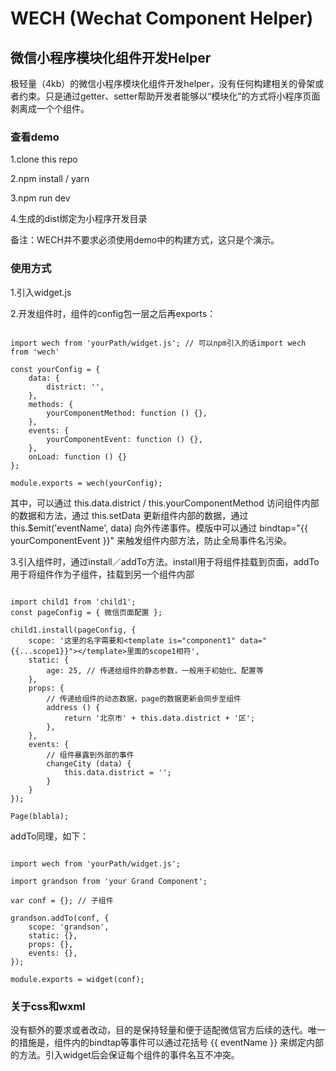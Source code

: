 # WECH (Wechat Component Helper)

## 微信小程序模块化组件开发Helper

极轻量（4kb）的微信小程序模块化组件开发helper，没有任何构建相关的骨架或者约束。只是通过getter、setter帮助开发者能够以“模块化”的方式将小程序页面剥离成一个个组件。

### 查看demo

1.clone this repo

2.npm install / yarn

3.npm run dev

4.生成的dist绑定为小程序开发目录

备注：WECH并不要求必须使用demo中的构建方式，这只是个演示。

### 使用方式

1.引入widget.js

2.开发组件时，组件的config包一层之后再exports：

```

import wech from 'yourPath/widget.js'; // 可以npm引入的话import wech from 'wech'

const yourConfig = {
    data: {
        district: '',
    },
    methods: {
        yourComponentMethod: function () {},
    },
    events: {
        yourComponentEvent: function () {},
    },
    onLoad: function () {}
};

module.exports = wech(yourConfig);

```

其中，可以通过 this.data.district / this.yourComponentMethod 访问组件内部的数据和方法，通过 this.setData 更新组件内部的数据，通过 this.$emit('eventName', data) 向外传递事件。模版中可以通过 bindtap="{{ yourComponentEvent }}" 来触发组件内部方法，防止全局事件名污染。

3.引入组件时，通过install／addTo方法。install用于将组件挂载到页面，addTo用于将组件作为子组件，挂载到另一个组件内部

```

import child1 from 'child1';
const pageConfig = { 微信页面配置 };

child1.install(pageConfig, {
    scope: '这里的名字需要和<template is="component1" data="{{...scope1}}"></template>里面的scope1相符',
    static: {
        age: 25, // 传递给组件的静态参数，一般用于初始化、配置等
    },
    props: {
        // 传递给组件的动态数据，page的数据更新会同步至组件
        address () {
            return '北京市' + this.data.district + '区';
        },
    },
    events: {
        // 组件暴露到外部的事件
        changeCity (data) {
            this.data.district = '';
        }
    }
});

Page(blabla);

```

addTo同理，如下：

```

import wech from 'yourPath/widget.js';

import grandson from 'your Grand Component';

var conf = {}; // 子组件

grandson.addTo(conf, {
    scope: 'grandson',
    static: {},
    props: {},
    events: {},
});

module.exports = widget(conf);

```

### 关于css和wxml

没有额外的要求或者改动，目的是保持轻量和便于适配微信官方后续的迭代。唯一的措施是，组件内的bindtap等事件可以通过花括号 {{ eventName }} 来绑定内部的方法。引入widget后会保证每个组件的事件名互不冲突。
